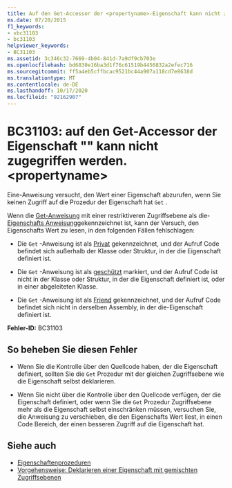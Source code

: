 ```yaml
---
title: Auf den Get-Accessor der <propertyname>-Eigenschaft kann nicht zugegriffen werden.
ms.date: 07/20/2015
f1_keywords:
- vbc31103
- bc31103
helpviewer_keywords:
- BC31103
ms.assetid: 3c346c32-7669-4b04-841d-7a9df9cb703e
ms.openlocfilehash: bd6830e16ba3d1f76c61519b4456832a2efec716
ms.sourcegitcommit: ff5a4eb5cffbcac9521bc44a907a118cd7e8638d
ms.translationtype: MT
ms.contentlocale: de-DE
ms.lasthandoff: 10/17/2020
ms.locfileid: "92162907"
---
```

# <a name="bc31103-get-accessor-of-property-propertyname-is-not-accessible"></a>BC31103: auf den Get-Accessor der Eigenschaft "" kann nicht zugegriffen werden. \<propertyname>

Eine-Anweisung versucht, den Wert einer Eigenschaft abzurufen, wenn Sie keinen Zugriff auf die Prozedur der Eigenschaft hat `Get` .

 Wenn die [Get-Anweisung](../statements/get-statement.md) mit einer restriktiveren Zugriffsebene als die- [Eigenschafts Anweisung](../statements/property-statement.md)gekennzeichnet ist, kann der Versuch, den Eigenschafts Wert zu lesen, in den folgenden Fällen fehlschlagen:

- Die `Get` -Anweisung ist als [Privat](../modifiers/private.md) gekennzeichnet, und der Aufruf Code befindet sich außerhalb der Klasse oder Struktur, in der die Eigenschaft definiert ist.

- Die `Get` -Anweisung ist als [geschützt](../modifiers/protected.md) markiert, und der Aufruf Code ist nicht in der Klasse oder Struktur, in der die Eigenschaft definiert ist, oder in einer abgeleiteten Klasse.

- Die `Get` -Anweisung ist als [Friend](../modifiers/friend.md) gekennzeichnet, und der Aufruf Code befindet sich nicht in derselben Assembly, in der die-Eigenschaft definiert ist.

 **Fehler-ID:** BC31103

## <a name="to-correct-this-error"></a>So beheben Sie diesen Fehler

- Wenn Sie die Kontrolle über den Quellcode haben, der die Eigenschaft definiert, sollten Sie die `Get` Prozedur mit der gleichen Zugriffsebene wie die Eigenschaft selbst deklarieren.

- Wenn Sie nicht über die Kontrolle über den Quellcode verfügen, der die Eigenschaft definiert, oder wenn Sie die `Get` Prozedur Zugriffsebene mehr als die Eigenschaft selbst einschränken müssen, versuchen Sie, die Anweisung zu verschieben, die den Eigenschafts Wert liest, in einen Code Bereich, der einen besseren Zugriff auf die Eigenschaft hat.

## <a name="see-also"></a>Siehe auch

- [Eigenschaftenprozeduren](../../programming-guide/language-features/procedures/property-procedures.md)
- [Vorgehensweise: Deklarieren einer Eigenschaft mit gemischten Zugriffsebenen](../../programming-guide/language-features/procedures/how-to-declare-a-property-with-mixed-access-levels.md)
